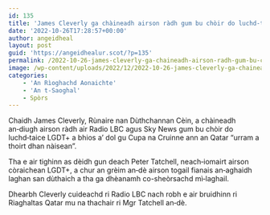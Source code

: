 ```yaml
---
id: 135
title: 'James Cleverly ga chàineadh airson ràdh gum bu chòir do luchd‑taice ball‑coise LGDT+ urram a thoirt do chultar Qatar'
date: '2022-10-26T17:28:57+00:00'
author: angeidheal
layout: post
guid: 'https://angeidhealur.scot/?p=135'
permalink: /2022-10-26-james-cleverly-ga-chaineadh-airson-radh-gum-bu-choir-do-luchd%e2%80%91taice-ball%e2%80%91coise-lgdt-urram-a-thoirt-do-chultar-qatar/
image: /wp-content/uploads/2022/12/2022-10-26-james-cleverly-ga-chaineadh.webp
categories:
    - 'An Rìoghachd Aonaichte'
    - 'An t-Saoghal'
    - Spòrs
---
```


Chaidh James Cleverly, Rùnaire nan Dùthchannan Cèin, a chàineadh an‑diugh airson ràdh air Radio LBC agus Sky News gum bu chòir do luchd‑taice LGDT+ a bhios a’ dol gu Cupa na Cruinne ann an Qatar “urram a thoirt dhan nàisean”.

Tha e air tighinn as dèidh gun deach Peter Tatchell, neach‑iomairt airson còraichean LGDT+, a chur an grèim an‑dè airson togail fianais an‑aghaidh laghan san dùthaich a tha ga dhèanamh co-sheòrsachd mì‑laghail.

Dhearbh Cleverly cuideachd ri Radio LBC nach robh e air bruidhinn ri Riaghaltas Qatar mu na thachair ri Mgr Tatchell an‑dè.